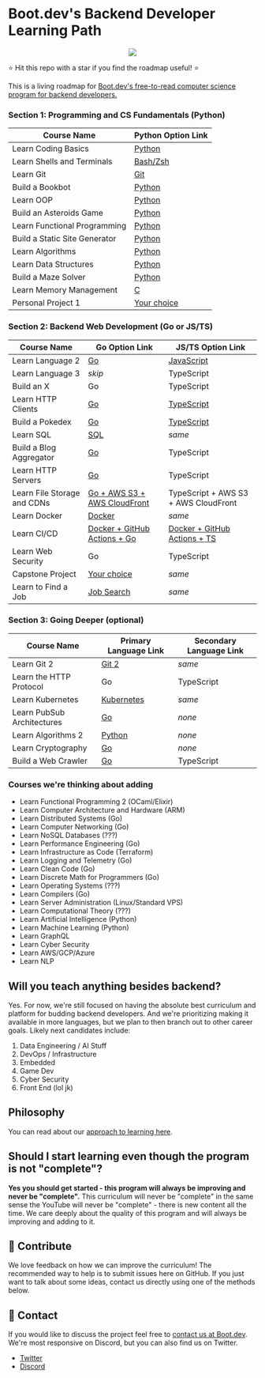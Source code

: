# Boot.dev's Backend Developer Learning Path

<p align="center">
  <img src="https://github.com/bootdotdev/bootdev/assets/4583705/7a1184f1-bb43-45fa-a363-f18f8309056f" />
</p>

⭐ Hit this repo with a star if you find the roadmap useful! ⭐

This is a living roadmap for [Boot.dev's free-to-read computer science program for backend developers.](https://www.boot.dev)

### Section 1: Programming and CS Fundamentals (Python)

| Course Name                   | Python Option Link                                                              |
| ----------------------------- | ------------------------------------------------------------------------------- |
| Learn Coding Basics           | [Python](https://www.boot.dev/courses/learn-code-python)                        |
| Learn Shells and Terminals    | [Bash/Zsh](https://www.boot.dev/courses/learn-shells-and-terminals)             |
| Learn Git                     | [Git](https://www.boot.dev/courses/learn-git)                                   |
| Build a Bookbot               | [Python](https://www.boot.dev/courses/build-bookbot-python)                     |
| Learn OOP                     | [Python](https://www.boot.dev/courses/learn-object-oriented-programming-python) |
| Build an Asteroids Game       | [Python](https://www.boot.dev/courses/build-asteroids-python)                   |
| Learn Functional Programming  | [Python](https://www.boot.dev/courses/learn-functional-programming-python)      |
| Build a Static Site Generator | [Python](https://www.boot.dev/courses/build-static-site-generator-python)       |
| Learn Algorithms              | [Python](https://www.boot.dev/courses/learn-algorithms-python)                  |
| Learn Data Structures         | [Python](https://www.boot.dev/courses/learn-data-structures-python)             |
| Build a Maze Solver           | [Python](https://www.boot.dev/courses/build-maze-solver-python)                 |
| Learn Memory Management       | [C](https://www.boot.dev/courses/learn-memory-management-c)                     |
| Personal Project 1            | [Your choice](https://www.boot.dev/courses/build-personal-project-1)            |

### Section 2: Backend Web Development (Go or JS/TS)

| Course Name                 | Go Option Link                                                                         | JS/TS Option Link                                                                                 |
| --------------------------- | -------------------------------------------------------------------------------------- | ------------------------------------------------------------------------------------------------- |
| Learn Language 2            | [Go](https://www.boot.dev/courses/learn-golang)                                        | [JavaScript](https://www.boot.dev/courses/learn-javascript)                                       |
| Learn Language 3            | _skip_                                                                                 | TypeScript                                                                                        |
| Build an X                  | Go                                                                                     | TypeScript                                                                                        |
| Learn HTTP Clients          | [Go](https://www.boot.dev/courses/learn-http-clients-golang)                           | [TypeScript](https://www.boot.dev/courses/learn-http-clients-typescript)                          |
| Build a Pokedex             | [Go](https://www.boot.dev/courses/build-pokedex-cli-golang)                            | [TypeScript](https://www.boot.dev/courses/build-pokedex-cli-typescript)                           |
| Learn SQL                   | [SQL](https://www.boot.dev/courses/learn-sql)                                          | _same_                                                                                            |
| Build a Blog Aggregator     | [Go](https://www.boot.dev/courses/build-blog-aggregator-golang)                        | TypeScript                                                                                        |
| Learn HTTP Servers          | [Go](https://www.boot.dev/courses/learn-http-servers-golang)                           | TypeScript                                                                                        |
| Learn File Storage and CDNs | [Go + AWS S3 + AWS CloudFront](https://www.boot.dev/courses/learn-file-servers-s3-cloudfront-golang) | TypeScript + AWS S3 + AWS CloudFront                                                |
| Learn Docker                | [Docker](https://www.boot.dev/courses/learn-docker)                                    | _same_                                                                                            |
| Learn CI/CD                 | [Docker + GitHub Actions + Go](https://www.boot.dev/courses/learn-ci-cd-github-docker) | [Docker + GitHub Actions + TS](https://www.boot.dev/courses/learn-ci-cd-github-docker-typescript) |
| Learn Web Security          | Go                                                                                     | TypeScript                                                                                        |
| Capstone Project            | [Your choice](https://www.boot.dev/courses/build-capstone-project)                     | _same_                                                                                            |
| Learn to Find a Job         | [Job Search](https://www.boot.dev/courses/learn-job-search)                            | _same_                                                                                            |

### Section 3: Going Deeper (optional)

| Course Name                | Primary Language Link                                            | Secondary Language Link |
| -------------------------- | ---------------------------------------------------------------- | ----------------------- |
| Learn Git 2                | [Git 2](https://www.boot.dev/courses/learn-git-2)                | _same_                  |
| Learn the HTTP Protocol    | Go                                                               | TypeScript              |
| Learn Kubernetes           | [Kubernetes](https://www.boot.dev/courses/learn-kubernetes)      | _same_                  |
| Learn PubSub Architectures | [Go](https://www.boot.dev/courses/learn-pub-sub-rabbitmq)        | _none_                  |
| Learn Algorithms 2         | [Python](https://www.boot.dev/courses/learn-algorithms-2-python) | _none_                  |
| Learn Cryptography         | [Go](https://www.boot.dev/courses/learn-cryptography-golang)     | _none_                  |
| Build a Web Crawler        | [Go](https://www.boot.dev/courses/build-web-crawler-golang)      | TypeScript              |

### Courses we're thinking about adding

- Learn Functional Programming 2 (OCaml/Elixir)
- Learn Computer Architecture and Hardware (ARM)
- Learn Distributed Systems (Go)
- Learn Computer Networking (Go)
- Learn NoSQL Databases (???)
- Learn Performance Engineering (Go)
- Learn Infrastructure as Code (Terraform)
- Learn Logging and Telemetry (Go)
- Learn Clean Code (Go)
- Learn Discrete Math for Programmers (Go)
- Learn Operating Systems (???)
- Learn Compilers (Go)
- Learn Server Administration (Linux/Standard VPS)
- Learn Computational Theory (???)
- Learn Artificial Intelligence (Python)
- Learn Machine Learning (Python)
- Learn GraphQL
- Learn Cyber Security
- Learn AWS/GCP/Azure
- Learn NLP

## Will you teach anything besides backend?

Yes. For now, we're still focused on having the absolute best curriculum and platform for budding backend developers. And we're prioritizing making it available in more languages, but we plan to then branch out to other career goals. Likely next candidates include:

1. Data Engineering / AI Stuff
2. DevOps / Infrastructure
3. Embedded
4. Game Dev
5. Cyber Security
6. Front End (lol jk)

## Philosophy

You can read about our [approach to learning here](https://blog.boot.dev/about/).

## Should I start learning even though the program is not "complete"?

**Yes you should get started - this program will always be improving and never be "complete".** This curriculum will never be "complete" in the same sense the YouTube will never be "complete" - there is new content all the time. We care deeply about the quality of this program and will always be improving and adding to it.

## 👏 Contribute

We love feedback on how we can improve the curriculum! The recommended way to help is to submit issues here on GitHub. If you just want to talk about some ideas, contact us directly using one of the methods below.

## 💬 Contact

If you would like to discuss the project feel free to [contact us at Boot.dev](https://blog.boot.dev/contact/). We're most responsive on Discord, but you can also find us on Twitter.

- [Twitter](https://twitter.com/bootdotdev)
- [Discord](https://www.boot.dev/community)
